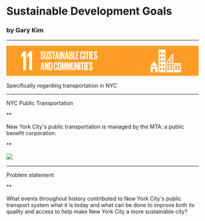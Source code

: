 
# Sustainable Development Goals

### by Gary Kim

***

![](/res/large/sdg/cities.png)

Specifically regarding transportation in NYC

***

NYC Public Transportation

**

New York City's public transportation is managed by the MTA: a public benefit corporation.

**

![](https://upload.wikimedia.org/wikipedia/commons/5/56/R160_E_enters_42nd_Street.jpg)

***

Problem statement

**

What events throughout history contributed to New York City's public transport system what it is today and what can be done to improve both its quality and access to help make New York City a more sustainable city?

